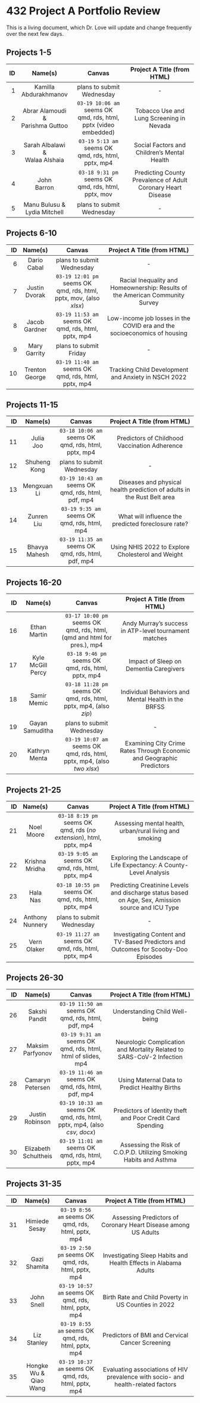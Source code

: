 # 432 Project A Portfolio Review

This is a living document, which Dr. Love will update and change frequently over the next few days.

## Projects 1-5

ID | Name(s)            | Canvas           | Project A Title (from HTML)
-: | :--------------: | :----------------: | :-------------------------------------: |
1 | Kamilla <br /> Abdurakhmanov | plans to submit <br /> Wednesday | -
2 | Abrar Alamoudi & <br /> Parishma Guttoo | `03-19 10:06 am` seems OK <br /> qmd, rds, html, pptx (video embedded) | Tobacco Use and Lung Screening in Nevada
3 | Sarah Albalawi & <br /> Walaa Alshaia | `03-19 5:13 am` seems OK <br /> qmd, rds, html, pptx, mp4 | Social Factors and Children’s Mental Health
4 | John <br /> Barron | `03-18 9:31 pm` seems OK <br /> qmd, rds, html, pptx, mov | Predicting County Prevalence of Adult Coronary Heart Disease
5 | Manu Bulusu & <br /> Lydia Mitchell | plans to submit <br /> Wednesday | -

## Projects 6-10

ID | Name(s)            | Canvas           | Project A Title (from HTML)
-: | :--------------: | :----------------: | :-------------------------------------: |
6 | Dario <br /> Cabal | plans to submit <br /> Wednesday | -
7 | Justin <br /> Dvorak | `03-19 12:01 pm` seems OK <br /> qmd, rds, html, pptx, mov, (also *xlsx*) | Racial Inequality and Homeownership: Results of the American Community Survey
8 | Jacob <br /> Gardner | `03-19 11:53 am` seems OK <br /> qmd, rds, html, pptx, mp4 | Low-income job losses in the COVID era and the socioeconomics of housing
9 | Mary <br /> Garrity | plans to submit <br /> Friday | -
10 | Trenton <br /> George | `03-19 11:40 am` seems OK <br /> qmd, rds, html, pptx, mp4 | Tracking Child Development and Anxiety in NSCH 2022

## Projects 11-15

ID | Name(s)            | Canvas           | Project A Title (from HTML)
-: | :--------------: | :----------------: | :-------------------------------------: |
11 | Julia <br /> Joo | `03-18 10:06 am` seems OK <br /> qmd, rds, html, pptx, mp4 | Predictors of Childhood Vaccination Adherence
12 | Shuheng <br /> Kong | plans to submit <br /> Wednesday | -
13 | Mengxuan <br /> Li | `03-19 10:43 am` seems OK <br /> qmd, rds, html, pdf, mp4 | Diseases and physical health prediction of adults in the Rust Belt area
14 | Zunren <br /> Liu | `03-19 9:35 am` seems OK <br /> qmd, rds, html, mp4 | What will influence the predicted foreclosure rate?
15 | Bhavya <br /> Mahesh | `03-19 11:35 am` seems OK <br /> qmd, rds, html, pdf, mp4 | Using NHIS 2022 to Explore Cholesterol and Weight

## Projects 16-20

ID | Name(s)            | Canvas           | Project A Title (from HTML)
-: | :--------------: | :----------------: | :-------------------------------------: |
16 | Ethan <br /> Martin | `03-17 10:00 pm` seems OK <br /> qmd, rds, html, (qmd and html for pres.), mp4 | Andy Murray’s success in ATP-level tournament matches
17 | Kyle <br /> McGill Percy | `03-18 9:46 pm` seems OK <br /> qmd, rds, html, pptx, mp4 | Impact of Sleep on Dementia Caregivers
18 | Samir <br /> Memic | `03-18 11:28 pm` seems OK <br /> qmd, rds, html, pptx, mp4, (also *zip*) | Individual Behaviors and Mental Health in the BRFSS
19 | Gayan <br /> Samuditha | plans to submit <br /> Wednesday | -
20 | Kathryn <br /> Menta | `03-19 10:07 am` seems OK <br /> qmd, rds, html, pptx, mp4, (also *two xlsx*) | Examining City Crime Rates Through Economic and Geographic Predictors

## Projects 21-25

ID | Name(s)            | Canvas           | Project A Title (from HTML)
-: | :--------------: | :----------------: | :-------------------------------------: |
21 | Noel <br /> Moore | `03-18 8:19 pm` seems OK <br /> qmd, rds (*no extension*), html, pptx, mp4 | Assessing mental health, urban/rural living and smoking
22 | Krishna <br /> Mridha | `03-19 9:05 am` seems OK <br /> qmd, rds, html, pptx, mp4 | Exploring the Landscape of Life Expectancy: A County-Level Analysis
23 | Hala <br /> Nas | `03-18 10:55 pm` seems OK <br /> qmd, rds, html, pptx, mp4 | Predicting Creatinine Levels and discharge status based on Age, Sex, Amission source and ICU Type
24 | Anthony <br /> Nunnery | plans to submit <br /> Wednesday | -
25 | Vern <br /> Olaker | `03-19 11:27 am` seems OK <br /> qmd, rds, html, pptx, mp4 | Investigating Content and TV-Based Predictors and Outcomes for Scooby-Doo Episodes

## Projects 26-30

ID | Name(s)            | Canvas           | Project A Title (from HTML)
-: | :--------------: | :----------------: | :-------------------------------------: |
26 | Sakshi <br /> Pandit | `03-19 11:50 am` seems OK <br /> qmd, rds, html, pdf, mp4 | Understanding Child Well-being
27 | Maksim <br /> Parfyonov | `03-19 9:31 am` seems OK <br /> qmd, rds, html, html of slides, mp4 | Neurologic Complication and Mortality Related to SARS-CoV-2 Infection
28 | Camaryn <br /> Petersen | `03-19 11:46 am` seems OK <br /> qmd, rds, html, pdf, mp4 | Using Maternal Data to Predict Healthy Births
29 | Justin <br /> Robinson | `03-19 10:33 am` seems OK <br /> qmd, rds, html, pptx, mp4, (also *csv, docx*) | Predictors of Identity theft and Poor Credit Card Spending
30 | Elizabeth <br /> Schultheis | `03-19 11:01 am` seems OK <br /> qmd, rds, html, pptx, mp4 | Assessing the Risk of C.O.P.D. Utilizing Smoking Habits and Asthma

## Projects 31-35

ID | Name(s)            | Canvas           | Project A Title (from HTML)
-: | :--------------: | :----------------: | :-------------------------------------: |
31 | Himiede <br /> Sesay | `03-19 8:56 am` seems OK <br /> qmd, rds, html, pptx, mp4 | Assessing Predictors of Coronary Heart Disease among US Adults
32 | Gazi <br /> Shamita | `03-19 2:50 pm` seems OK <br /> qmd, rds, html, pptx, mp4 | Investigating Sleep Habits and Health Effects in Alabama Adults
33 | John <br /> Snell | `03-19 10:57 am` seems OK <br /> qmd, rds, html, pptx, mp4 | Birth Rate and Child Poverty in US Counties in 2022
34 | Liz <br /> Stanley | `03-19 8:55 am` seems OK <br /> qmd, rds, html, pptx, mp4 | Predictors of BMI and Cervical Cancer Screening
35 | Hongke Wu & <br /> Qiao Wang | `03-19 10:37 am` seems OK <br /> qmd, rds, html, pptx, mp4 | Evaluating associations of HIV prevalence with socio- and health-related factors

